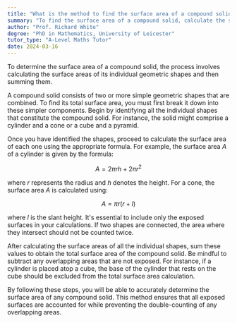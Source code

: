 ```yaml
---
title: "What is the method to find the surface area of a compound solid?"
summary: "To find the surface area of a compound solid, calculate the surface areas of individual shapes and sum them."
author: "Prof. Richard White"
degree: "PhD in Mathematics, University of Leicester"
tutor_type: "A-Level Maths Tutor"
date: 2024-03-16
---
```


To determine the surface area of a compound solid, the process involves calculating the surface areas of its individual geometric shapes and then summing them.

A compound solid consists of two or more simple geometric shapes that are combined. To find its total surface area, you must first break it down into these simpler components. Begin by identifying all the individual shapes that constitute the compound solid. For instance, the solid might comprise a cylinder and a cone or a cube and a pyramid.

Once you have identified the shapes, proceed to calculate the surface area of each one using the appropriate formula. For example, the surface area $A$ of a cylinder is given by the formula:

$$
A = 2\pi rh + 2\pi r^2
$$

where $r$ represents the radius and $h$ denotes the height. For a cone, the surface area $A$ is calculated using:

$$
A = \pi r (r + l)
$$

where $l$ is the slant height. It's essential to include only the exposed surfaces in your calculations. If two shapes are connected, the area where they intersect should not be counted twice.

After calculating the surface areas of all the individual shapes, sum these values to obtain the total surface area of the compound solid. Be mindful to subtract any overlapping areas that are not exposed. For instance, if a cylinder is placed atop a cube, the base of the cylinder that rests on the cube should be excluded from the total surface area calculation.

By following these steps, you will be able to accurately determine the surface area of any compound solid. This method ensures that all exposed surfaces are accounted for while preventing the double-counting of any overlapping areas.
    